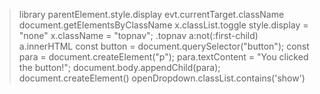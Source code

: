 > library
parentElement.style.display
evt.currentTarget.className
document.getElementsByClassName
x.classList.toggle
style.display = "none"
x.className = "topnav";
.topnav a:not(:first-child)
a.innerHTML
const button = document.querySelector("button");
const para = document.createElement("p");
para.textContent = "You clicked the button!";
document.body.appendChild(para);
document.createElement()
openDropdown.classList.contains('show')

